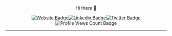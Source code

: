 <div align="center">
Hi there 👋 </div>
<div align="center">
<p><a href="https://service.actuallysin.me"><img src="https://img.shields.io/badge/-Website-3B7EBF?style=for-the-badge&amp;logo=amp&amp;logoColor=white" alt="Website Badge"></a><a href="https://linkedin.com/in/lschinnen"><img src="https://img.shields.io/badge/-LinkedIn-3B7EBF?style=for-the-badge&amp;logo=Linkedin&amp;logoColor=white" alt="Linkedin Badge"></a><a href="https://twitter.com/actuallysin"><img src="https://img.shields.io/badge/-@actuallysin3B7EBF?style=for-the-badge&amp;logo=x&amp;logoColor=white" alt="Twitter Badge"></a><img src="https://komarev.com/ghpvc/?username=ActuallySin&amp;style=for-the-badge" alt="Profile Views Count Badge"></p>
<hr>
</div>
